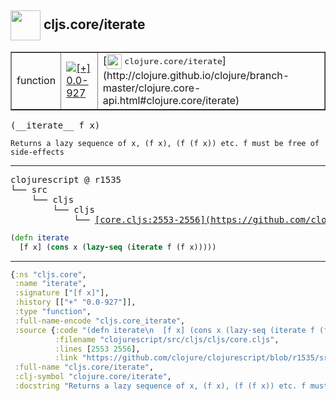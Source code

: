 ## <img width="48px" valign="middle" src="http://i.imgur.com/Hi20huC.png"> cljs.core/iterate

 <table border="1">
<tr>
<td>function</td>
<td><a href="https://github.com/cljsinfo/api-refs/tree/0.0-927"><img valign="middle" alt="[+] 0.0-927" src="https://img.shields.io/badge/+-0.0--927-lightgrey.svg"></a> </td>
<td>
[<img height="24px" valign="middle" src="http://i.imgur.com/1GjPKvB.png"> <samp>clojure.core/iterate</samp>](http://clojure.github.io/clojure/branch-master/clojure.core-api.html#clojure.core/iterate)
</td>
</tr>
</table>

 <samp>
(__iterate__ f x)<br>
</samp>

```
Returns a lazy sequence of x, (f x), (f (f x)) etc. f must be free of side-effects
```

---

 <pre>
clojurescript @ r1535
└── src
    └── cljs
        └── cljs
            └── <ins>[core.cljs:2553-2556](https://github.com/clojure/clojurescript/blob/r1535/src/cljs/cljs/core.cljs#L2553-L2556)</ins>
</pre>

```clj
(defn iterate
  [f x] (cons x (lazy-seq (iterate f (f x)))))
```


---

```clj
{:ns "cljs.core",
 :name "iterate",
 :signature ["[f x]"],
 :history [["+" "0.0-927"]],
 :type "function",
 :full-name-encode "cljs.core_iterate",
 :source {:code "(defn iterate\n  [f x] (cons x (lazy-seq (iterate f (f x)))))",
          :filename "clojurescript/src/cljs/cljs/core.cljs",
          :lines [2553 2556],
          :link "https://github.com/clojure/clojurescript/blob/r1535/src/cljs/cljs/core.cljs#L2553-L2556"},
 :full-name "cljs.core/iterate",
 :clj-symbol "clojure.core/iterate",
 :docstring "Returns a lazy sequence of x, (f x), (f (f x)) etc. f must be free of side-effects"}

```
